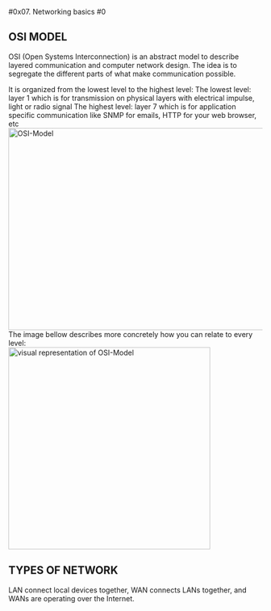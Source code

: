 #0x07. Networking basics #0

## OSI MODEL
OSI (Open Systems Interconnection) is an abstract model to describe layered communication and computer network design. The idea is to segregate the different parts of what make communication possible.

It is organized from the lowest level to the highest level:
The lowest level: layer 1 which is for transmission on physical layers with electrical impulse, light or radio signal
The highest level: layer 7 which is for application specific communication like SNMP for emails, HTTP for your web browser, etc  
<img src="https://pbs.twimg.com/media/EcWUf0sXsAAv4_c.png" alt="OSI-Model" width="550" height="400"/>  
The image bellow describes more concretely how you can relate to every level:  
<img src="https://i.imgur.com/1w3wlKp.jpeg" alt="visual representation of OSI-Model" height="400"/>

## TYPES OF NETWORK
LAN connect local devices together, WAN connects LANs together, and WANs are operating over the Internet.

